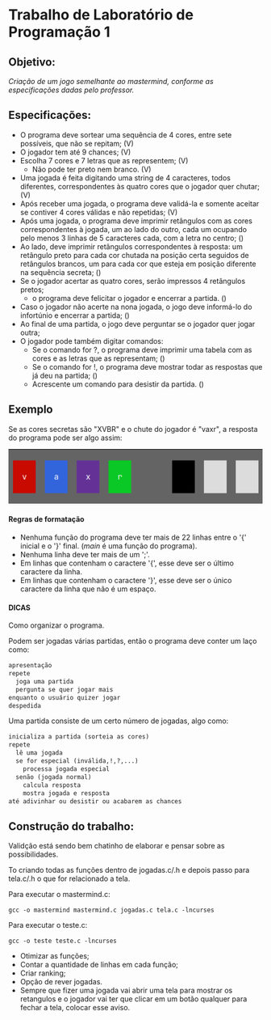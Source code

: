 # Trabalho de Laboratório de Programação 1
## Objetivo:

_Criação de um jogo semelhante ao mastermind, conforme as especificações dadas pelo professor._

## Especificações:
 
* O programa deve sortear uma sequência de 4 cores, entre sete possíveis, que não se repitam; (V)
* O jogador tem até 9 chances; (V)
* Escolha 7 cores e 7 letras que as representem; (V)
    * Não pode ter preto nem branco. (V)
* Uma jogada é feita digitando uma string de 4 caracteres, todos diferentes, correspondentes às quatro cores que o jogador quer chutar; (V)
* Após receber uma jogada, o programa deve validá-la e somente aceitar se contiver 4 cores válidas e não repetidas; (V)
* Após uma jogada, o programa deve imprimir retângulos com as cores correspondentes à jogada, um ao lado do outro, cada um ocupando pelo menos 3 linhas de 5 caracteres cada, com a letra no centro; ()
* Ao lado, deve imprimir retângulos correspondentes à resposta: um retângulo preto para cada cor chutada na posição certa seguidos de retângulos brancos, um para cada cor que esteja em posição diferente na sequência secreta; ()
* Se o jogador acertar as quatro cores, serão impressos 4 retângulos pretos;
    * o programa deve felicitar o jogador e encerrar a partida. ()
* Caso o jogador não acerte na nona jogada, o jogo deve informá-lo do infortúnio e encerrar a partida; ()
* Ao final de uma partida, o jogo deve perguntar se o jogador quer jogar outra;
* O jogador pode também digitar comandos:
    * Se o comando for ?, o programa deve imprimir uma tabela com as cores e as letras que as representam; ()
    * Se o comando for !, o programa deve mostrar todar as respostas que já deu na partida; ()
    * Acrescente um comando para desistir da partida. ()

## Exemplo
Se as cores secretas são "XVBR" e o chute do jogador é "vaxr", a resposta do programa pode ser algo assim:

<div align="center">

![EXEMPLO CORES](cores.png)

</div>

#### Regras de formatação

- Nenhuma função do programa deve ter mais de 22 linhas entre o '{' inicial e o '}' final. (*main* é uma função do programa).
- Nenhuma linha deve ter mais de um ';'.
- Em linhas que contenham o caractere '{', esse deve ser o último caractere da linha.
- Em linhas que contenham o caractere '}', esse deve ser o único caractere da linha que não é um espaço.

#### **DICAS**

Como organizar o programa.

Podem ser jogadas várias partidas, então o programa deve conter um laço como:
```
apresentação
repete
  joga uma partida
  pergunta se quer jogar mais
enquanto o usuário quizer jogar
despedida
```

Uma partida consiste de um certo número de jogadas, algo como:
```
inicializa a partida (sorteia as cores)
repete
  lê uma jogada
  se for especial (inválida,!,?,...)
    processa jogada especial
  senão (jogada normal)
    calcula resposta
    mostra jogada e resposta
até adivinhar ou desistir ou acabarem as chances
```

## Construção do trabalho:
Validção está sendo bem chatinho de elaborar e pensar sobre as possibilidades.

To criando todas as funções dentro de jogadas.c/.h e depois passo para tela.c/.h o que for relacionado a tela.

Para executar o mastermind.c:
```
gcc -o mastermind mastermind.c jogadas.c tela.c -lncurses
```

Para executar o teste.c:
```
gcc -o teste teste.c -lncurses
```

* Otimizar as funções;
* Contar a quantidade de linhas em cada função;
* Criar ranking;
* Opção de rever jogadas.
* Sempre que fizer uma jogada vai abrir uma tela para mostrar os retangulos e o jogador vai ter que  clicar em um botão qualquer para fechar a tela, colocar esse aviso.